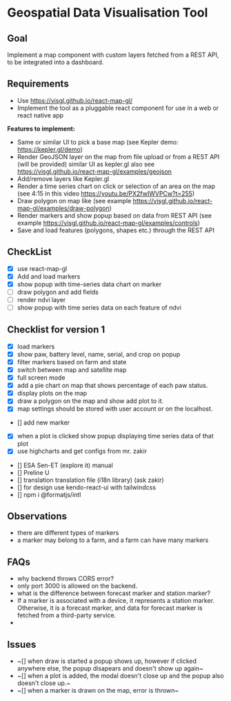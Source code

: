 # Geospatial Data Visualisation Tool

## Goal

Implement a map component with custom layers fetched from a REST API, to be integrated into a dashboard.

## Requirements

- Use https://visgl.github.io/react-map-gl/
- Implement the tool as a pluggable react component for use in a web or react native app

**Features to implement:**

- Same or similar UI to pick a base map (see Kepler demo: https://kepler.gl/demo)
- Render GeoJSON layer on the map from file upload or from a REST API (will be provided) similar UI as kepler.gl also see https://visgl.github.io/react-map-gl/examples/geojson
- Add/remove layers like Kepler.gl
- Render a time series chart on click or selection of an area on the map (see 4:15 in this video https://youtu.be/PX2fwIWVPCw?t=255)
- Draw polygon on map like (see example https://visgl.github.io/react-map-gl/examples/draw-polygon)
- Render markers and show popup based on data from REST API (see example https://visgl.github.io/react-map-gl/examples/controls)
- Save and load features (polygons, shapes etc.) through the REST API

## CheckList

- [x] use react-map-gl
- [x] Add and load markers
- [x] show popup with time-series data chart on marker
- [ ] draw polygon and add fields
- [ ] render ndvi layer
- [ ] show popup with time series data on each feature of ndvi

## Checklist for version 1

- [x] load markers
- [x] show paw, battery level, name, serial, and crop on popup
- [x] filter markers based on farm and state
- [x] switch between map and satellite map
- [x] full screen mode
- [x] add a pie chart on map that shows percentage of each paw status.
- [x] display plots on the map
- [x] draw a polygon on the map and show add plot to it.
- [x] map settings should be stored with user account or on the localhost.
- [] add new marker
- [x] when a plot is clicked show popup displaying time series data of that plot
- [x] use highcharts and get configs from mr. zakir
- [] ESA Sen-ET (explore it) manual
- [] Preline U
- [] translation translation file (i18n library) (ask zakir)
- [] for design use kendo-react-ui with tailwindcss
- [] npm i @formatjs/intl

## Observations

- there are different types of markers
- a marker may belong to a farm, and a farm can have many markers

## FAQs

- why backend throws CORS error?
- only port 3000 is allowed on the backend.
- what is the difference between forecast marker and station marker?
- If a marker is associated with a device, it represents a station marker. Otherwise, it is a forecast marker, and data for forecast marker is fetched from a third-party service.
-

## Issues

- ~[] when draw is started a popup shows up, however if clicked anywhere else, the popup disapears and doesn't show up again~
- ~[] when a plot is added, the modal doesn't close up and the popup also doesn't close up.~
- ~[] when a marker is drawn on the map, error is thrown~
